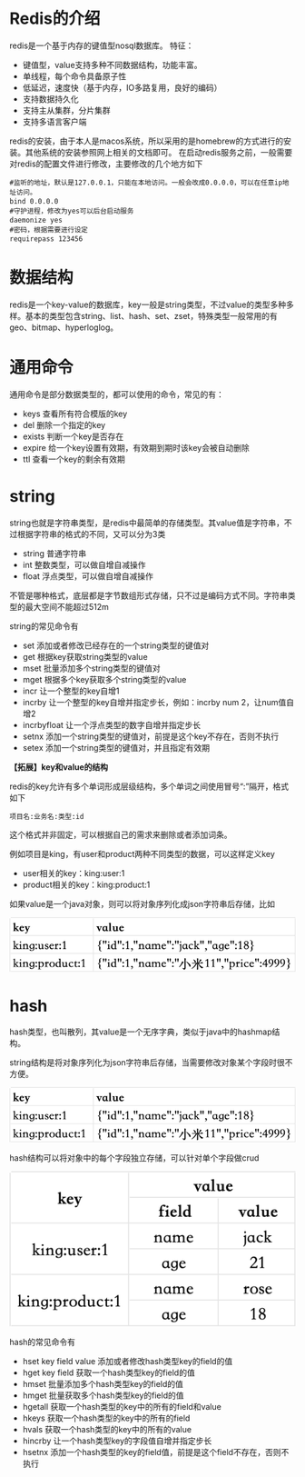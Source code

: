 # Redis的介绍

redis是一个基于内存的键值型nosql数据库。 特征：

- 键值型，value支持多种不同数据结构，功能丰富。
- 单线程，每个命令具备原子性
- 低延迟，速度快（基于内存，IO多路复用，良好的编码）
- 支持数据持久化
- 支持主从集群，分片集群
- 支持多语言客户端

redis的安装，由于本人是macos系统，所以采用的是homebrew的方式进行的安装。其他系统的安装参照网上相关的文档即可。
在启动redis服务之前，一般需要对redis的配置文件进行修改，主要修改的几个地方如下

```properties
#监听的地址，默认是127.0.0.1，只能在本地访问。一般会改成0.0.0.0，可以在任意ip地址访问。
bind 0.0.0.0
#守护进程，修改为yes可以后台启动服务
daemonize yes
#密码，根据需要进行设定
requirepass 123456
```

# 数据结构

redis是一个key-value的数据库，key一般是string类型，不过value的类型多种多样。基本的类型包含string、list、hash、set、zset，特殊类型一般常用的有geo、bitmap、hyperloglog。

# 通用命令

通用命令是部分数据类型的，都可以使用的命令，常见的有：

- keys 查看所有符合模版的key
- del 删除一个指定的key
- exists 判断一个key是否存在
- expire 给一个key设置有效期，有效期到期时该key会被自动删除
- ttl 查看一个key的剩余有效期

# string

string也就是字符串类型，是redis中最简单的存储类型。其value值是字符串，不过根据字符串的格式的不同，又可以分为3类

- string 普通字符串
- int 整数类型，可以做自增自减操作
- float 浮点类型，可以做自增自减操作

不管是哪种格式，底层都是字节数组形式存储，只不过是编码方式不同。字符串类型的最大空间不能超过512m

string的常见命令有

- set 添加或者修改已经存在的一个string类型的键值对
- get 根据key获取string类型的value
- mset 批量添加多个string类型的键值对
- mget 根据多个key获取多个string类型的value
- incr 让一个整型的key自增1
- incrby 让一个整型的key自增并指定步长，例如：incrby num 2，让num值自增2
- incrbyfloat 让一个浮点类型的数字自增并指定步长
- setnx 添加一个string类型的键值对，前提是这个key不存在，否则不执行
- setex 添加一个string类型的键值对，并且指定有效期

**【拓展】key和value的结构**

redis的key允许有多个单词形成层级结构，多个单词之间使用冒号“:”隔开，格式如下

```
项目名:业务名:类型:id
```

这个格式并非固定，可以根据自己的需求来删除或者添加词条。

例如项目是king，有user和product两种不同类型的数据，可以这样定义key

* user相关的key：king:user:1
* product相关的key：king:product:1

如果value是一个java对象，则可以将对象序列化成json字符串后存储，比如

![img.png](img/img.png)

# hash

hash类型，也叫散列，其value是一个无序字典，类似于java中的hashmap结构。

string结构是将对象序列化为json字符串后存储，当需要修改对象某个字段时很不方便。

![img.png](img/img.png)

hash结构可以将对象中的每个字段独立存储，可以针对单个字段做crud

![img_1.png](img/img_1.png)

hash的常见命令有

* hset key field value 添加或者修改hash类型key的field的值
* hget key field 获取一个hash类型key的field的值
* hmset 批量添加多个hash类型key的field的值
* hmget 批量获取多个hash类型key的field的值
* hgetall 获取一个hash类型的key中的所有的field和value
* hkeys 获取一个hash类型的key中的所有的field
* hvals 获取一个hash类型的key中的所有的value
* hincrby 让一个hash类型key的字段值自增并指定步长
* hsetnx 添加一个hash类型的key的field值，前提是这个field不存在，否则不执行
